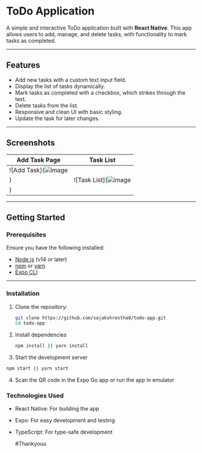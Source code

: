 # ToDo Application

A simple and interactive ToDo application built with **React Native**. This app allows users to add, manage, and delete tasks, with functionality to mark tasks as completed.

---

## Features

- Add new tasks with a custom text input field.
- Display the list of tasks dynamically.
- Mark tasks as completed with a checkbox, which strikes through the text.
- Delete tasks from the list.
- Responsive and clean UI with basic styling.
- Update the task for later changes.

---

## Screenshots

| Add Task Page | Task List |
|---------------|-----------|
| ![Add Task](![image](https://github.com/user-attachments/assets/6b25dd00-fed6-4366-9e25-f77e3f5564c3)
) | ![Task List](![image](https://github.com/user-attachments/assets/0eb096cb-d946-44e1-a27d-49f66196e963)
) |

---

## Getting Started

### Prerequisites

Ensure you have the following installed:

- [Node.js](https://nodejs.org/) (v14 or later)
- [npm](https://www.npmjs.com/) or [yarn](https://yarnpkg.com/)
- [Expo CLI](https://docs.expo.dev/get-started/installation/)

---

### Installation

1. Clone the repository:

   ```bash
   git clone https://github.com/sajakshrestha8/todo-app.git
   cd todo-app

2. Install dependencies

   ```bash
   npm install || yarn install

3. Start the development server

  ```bash
  npm start || yarn start

```
4. Scan the QR code in the Expo Go app or run the app in emulator

### Technologies Used
- React Native: For building the app
- Expo: For easy development and testing
- TypeScript: For type-safe development

  #Thankyouu

